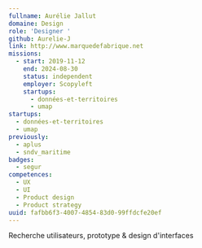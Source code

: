 ```yaml
---
fullname: Aurélie Jallut
domaine: Design
role: 'Designer '
github: Aurelie-J
link: http://www.marquedefabrique.net
missions:
  - start: 2019-11-12
    end: 2024-08-30
    status: independent
    employer: Scopyleft
    startups:
      - données-et-territoires
      - umap
startups:
  - données-et-territoires
  - umap
previously:
  - aplus
  - sndv_maritime
badges:
  - segur
competences:
  - UX
  - UI
  - Product design
  - Product strategy
uuid: fafbb6f3-4007-4854-83d0-99ffdcfe20ef
---
```

Recherche utilisateurs, prototype & design d'interfaces